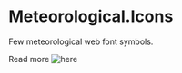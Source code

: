 # Meteorological.Icons
Few meteorological web font symbols.

Read more ![here](https://github.com/NerijusN/Meteorological.Icons/wiki)





